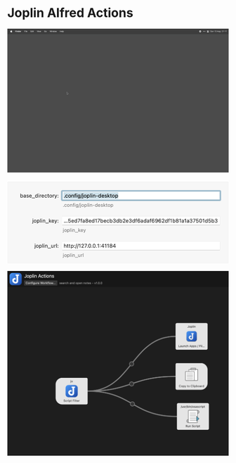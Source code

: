 # Joplin Alfred Actions

![demo](assets/demo.gif)

![add variables](assets/variables.png)

![Alt text](assets/workflow.png)